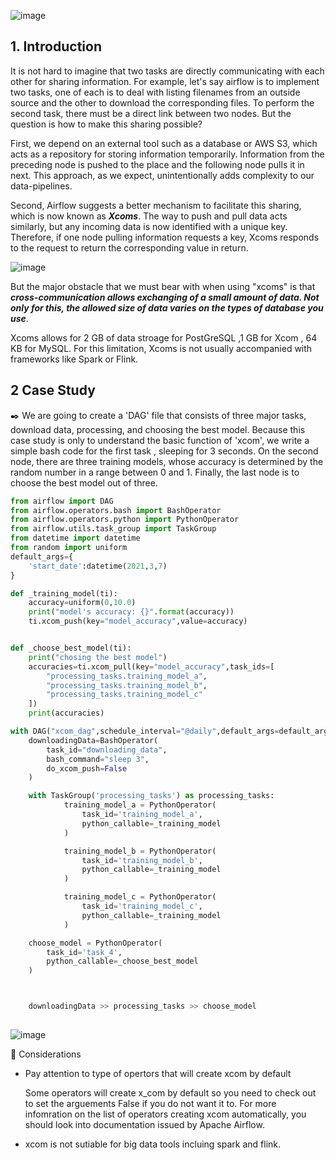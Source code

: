 ![image](https://user-images.githubusercontent.com/53164959/110245326-f6178500-7fa5-11eb-9c13-9eb3ca40ba13.png)

## 1. Introduction 


It is not hard to imagine that two tasks are directly communicating with each other for sharing information. For example, let's say airflow is to implement two tasks, one of each is to deal with listing filenames from an outside source and the other to download the corresponding files.  To perform the second task, there must be a direct link between two nodes.
But the question is how to make this sharing possible?


First, we depend on an external tool such as a database or AWS S3, which acts as a repository for storing information temporarily.  Information from the preceding node is pushed to the place and the following node pulls it in next.  This approach, as we expect, unintentionally adds complexity to our data-pipelines. 

Second, Airflow suggests a better mechanism to facilitate this sharing, which is now known as **_Xcoms_**.  The way to push and pull data acts similarly, but any incoming data is now identified with a unique key. Therefore, if one node pulling information requests a key, Xcoms responds to the request to return the corresponding value in return.  

![image](https://user-images.githubusercontent.com/53164959/110237850-98714180-7f81-11eb-8aaa-713c1bf72da3.png)


But the major obstacle that we must bear with when using "xcoms" is that **_cross-communication allows exchanging of a small amount of data. Not only for this, the allowed size of data varies on the types of database you use_**. 


Xcoms allows for 2 GB of data stroage for PostGreSQL ,1 GB for Xcom , 64 KB for MySQL. For this limitation, Xcoms is not usually accompanied with frameworks like Spark or Flink. 


## 2 Case Study

:black_nib:
We are going to create a 'DAG' file that consists of three major tasks, download data, processing, and choosing the best model. Because this case study is only to understand the basic function of 'xcom',  we write a simple bash code for the first task , sleeping for 3 seconds.  On the second node, there are three training models, whose accuracy is determined by the random number in a range between 0 and 1.  Finally,  the last node is to choose the best model out of three. 


```python
from airflow import DAG
from airflow.operators.bash import BashOperator
from airflow.operators.python import PythonOperator
from airflow.utils.task_group import TaskGroup
from datetime import datetime
from random import uniform
default_args={
    'start_date':datetime(2021,3,7)
}

def _training_model(ti):
    accuracy=uniform(0,10.0)
    print("model's accuracy: {}".format(accuracy))
    ti.xcom_push(key="model_accuracy",value=accuracy)


def _choose_best_model(ti):
    print("chosing the best model")
    accuracies=ti.xcom_pull(key="model_accuracy",task_ids=[
        "processing_tasks.training_model_a",
        "processing_tasks.training_model_b",
        "processing_tasks.training_model_c"
    ])
    print(accuracies)

with DAG("xcom_dag",schedule_interval="@daily",default_args=default_args,catchup=False) as dag:
    downloadingData=BashOperator(
        task_id="downloading_data",
        bash_command="sleep 3",
        do_xcom_push=False
    )

    with TaskGroup('processing_tasks') as processing_tasks:
            training_model_a = PythonOperator(
                task_id='training_model_a',
                python_callable=_training_model
            )

            training_model_b = PythonOperator(
                task_id='training_model_b',
                python_callable=_training_model
            )

            training_model_c = PythonOperator(
                task_id='training_model_c',
                python_callable=_training_model
            )

    choose_model = PythonOperator(
        task_id='task_4',
        python_callable=_choose_best_model
    )



    downloadingData >> processing_tasks >> choose_model
        
```



![image](https://user-images.githubusercontent.com/53164959/110242271-a1214200-7f98-11eb-8721-23aed34c62c9.png)





:pushpin: Considerations 

- Pay attention to type of opertors that will create xcom by default   

  Some operators will create x_com by default so you need to check out to set the arguements False if you do not want it to. 
  For more infomration on the list of operators creating xcom automatically, you should look into documentation issued by Apache Airflow. 

 
- xcom is not sutiable for big data tools incluing spark and flink. 
 
 



